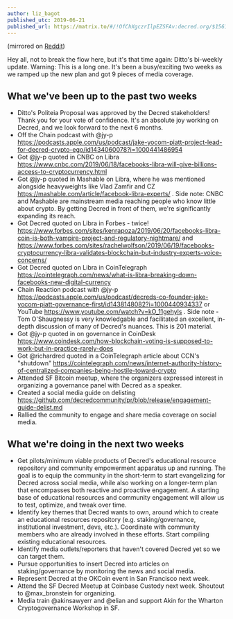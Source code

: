 ```yaml
---
author: liz_bagot
published_utc: 2019-06-21
published_url: https://matrix.to/#/!OfChXgczrIlpEZSFAv:decred.org/$15611383993048YSjxK:decred.org
---
```


(mirrored on [Reddit](https://www.reddit.com/r/decred/comments/c3hif6/ditto_biweekly_update_june_21_2019/))

Hey all, not to break the flow here, but it's that time again: Ditto's bi-weekly update. Warning: This is a long one. It's been a busy/exciting two weeks as we ramped up the new plan and got 9 pieces of media coverage.

## What we've been up to the past two weeks

- Ditto's Politeia Proposal was approved by the Decred stakeholders! Thank you for your vote of confidence. It's an absolute joy working on Decred, and we look forward to the next 6 months.
- Off the Chain podcast with @jy-p https://podcasts.apple.com/us/podcast/jake-yocom-piatt-project-lead-for-decred-crypto-ego/id1434060078?i=1000441486954
- Got @jy-p quoted in CNBC on Libra https://www.cnbc.com/2019/06/18/facebooks-libra-will-give-billions-access-to-cryptocurrency.html
- Got @jy-p quoted in Mashable on Libra, where he was mentioned alongside heavyweights like Vlad Zamfir and CZ https://mashable.com/article/facebook-libra-experts/ . Side note: CNBC and Mashable are mainstream media reaching people who know little about crypto. By getting Decred in front of them, we're significantly expanding its reach.
- Got Decred quoted on Libra in Forbes - twice! https://www.forbes.com/sites/kenrapoza/2019/06/20/facebooks-libra-coin-is-both-vampire-project-and-regulatory-nightmare/ and https://www.forbes.com/sites/rachelwolfson/2019/06/19/facebooks-cryptocurrency-libra-validates-blockchain-but-industry-experts-voice-concerns/
- Got Decred quoted on Libra in CoinTelegraph https://cointelegraph.com/news/what-is-libra-breaking-down-facebooks-new-digital-currency
- Chain Reaction podcast with @jy-p https://podcasts.apple.com/us/podcast/decreds-co-founder-jake-yocom-piatt-governance-first/id1438148082?i=1000440934337 or YouTube https://www.youtube.com/watch?v=kO_11gehyls . Side note - Tom O'Shaugnessy is very knowledgable and facilitated an excellent, in-depth discussion of many of Decred's nuances. This is 201 material.
- Got @jy-p quoted in on governance in CoinDesk https://www.coindesk.com/how-blockchain-voting-is-supposed-to-work-but-in-practice-rarely-does
- Got @richardred quoted in a CoinTelegraph article about CCN's "shutdown" https://cointelegraph.com/news/internet-authority-history-of-centralized-companies-being-hostile-toward-crypto
- Attended SF Bitcoin meetup, where the organizers expressed interest in organizing a governance panel with Decred as a speaker.
- Created a social media guide on delisting https://github.com/decredcommunity/pr/blob/release/engagement-guide-delist.md
- Rallied the community to engage and share media coverage on social media.

## What we're doing in the next two weeks

- Get pilots/minimum viable products of Decred's educational resource repository and community empowerment apparatus up and running. The goal is to equip the community in the short-term to start evangelizing for Decred across social media, while also working on a longer-term plan that encompasses both reactive and proactive engagement. A starting base of educational resources and community engagement will allow us to test, optimize, and tweak over time.
- Identify key themes that Decred wants to own, around which to create an educational resources repository (e.g. staking/governance, institutional investment, devs, etc.). Coordinate with community members who are already involved in these efforts. Start compiling existing educational resources.
- Identify media outlets/reporters that haven't covered Decred yet so we can target them.
- Pursue opportunities to insert Decred into articles on staking/governance by monitoring the news and social media.
- Represent Decred at the OKCoin event in San Francisco next week.
- Attend the SF Decred Meetup at Coinbase Custody next week. Shoutout to @max\_bronstein for organizing.
- Media train @akinsawyerr and @elian and support Akin for the Wharton Cryptogovernance Workshop in SF.
